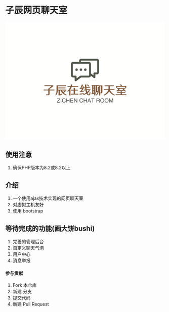 # 子辰网页聊天室

![logo](/public/res/image/logo.svg)

## 使用注意
1. 确保PHP版本为8.2或8.2以上

## 介绍
1. 一个使用ajax技术实现的网页聊天室  
2. 对虚拟主机友好  
3. 使用 bootstrap

## 等待完成的功能(画大饼bushi)
1. 完善的管理后台
2. 自定义聊天气泡
3. 用户中心
4. 消息举报

#### 参与贡献

1.  Fork 本仓库
2.  新建 分支
3.  提交代码
4.  新建 Pull Request